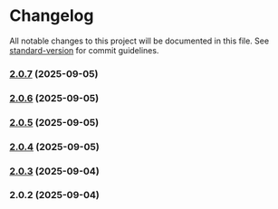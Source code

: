 # Changelog

All notable changes to this project will be documented in this file. See [standard-version](https://github.com/conventional-changelog/standard-version) for commit guidelines.

### [2.0.7](https://github.com/Tg-Admin-Panels/aap-dashboard-frontend/compare/v2.0.6...v2.0.7) (2025-09-05)

### [2.0.6](https://github.com/Tg-Admin-Panels/aap-dashboard-frontend/compare/v2.0.5...v2.0.6) (2025-09-05)

### [2.0.5](https://github.com/Tg-Admin-Panels/aap-dashboard-frontend/compare/v2.0.4...v2.0.5) (2025-09-05)

### [2.0.4](https://github.com/Tg-Admin-Panels/aap-dashboard-frontend/compare/v2.0.3...v2.0.4) (2025-09-05)

### [2.0.3](https://github.com/Tg-Admin-Panels/aap-dashboard-frontend/compare/v2.0.2...v2.0.3) (2025-09-04)

### 2.0.2 (2025-09-04)
